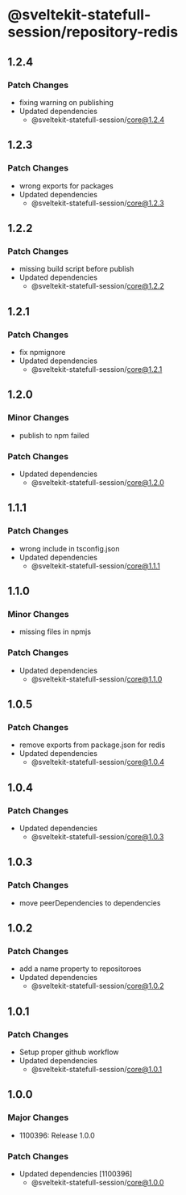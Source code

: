 # @sveltekit-statefull-session/repository-redis

## 1.2.4

### Patch Changes

- fixing warning on publishing
- Updated dependencies
  - @sveltekit-statefull-session/core@1.2.4

## 1.2.3

### Patch Changes

- wrong exports for packages
- Updated dependencies
  - @sveltekit-statefull-session/core@1.2.3

## 1.2.2

### Patch Changes

- missing build script before publish
- Updated dependencies
  - @sveltekit-statefull-session/core@1.2.2

## 1.2.1

### Patch Changes

- fix npmignore
- Updated dependencies
  - @sveltekit-statefull-session/core@1.2.1

## 1.2.0

### Minor Changes

- publish to npm failed

### Patch Changes

- Updated dependencies
  - @sveltekit-statefull-session/core@1.2.0

## 1.1.1

### Patch Changes

- wrong include in tsconfig.json
- Updated dependencies
  - @sveltekit-statefull-session/core@1.1.1

## 1.1.0

### Minor Changes

- missing files in npmjs

### Patch Changes

- Updated dependencies
  - @sveltekit-statefull-session/core@1.1.0

## 1.0.5

### Patch Changes

- remove exports from package.json for redis
- Updated dependencies
  - @sveltekit-statefull-session/core@1.0.4

## 1.0.4

### Patch Changes

- Updated dependencies
  - @sveltekit-statefull-session/core@1.0.3

## 1.0.3

### Patch Changes

- move peerDependencies to dependencies

## 1.0.2

### Patch Changes

- add a name property to repositoroes
- Updated dependencies
  - @sveltekit-statefull-session/core@1.0.2

## 1.0.1

### Patch Changes

- Setup proper github workflow
- Updated dependencies
  - @sveltekit-statefull-session/core@1.0.1

## 1.0.0

### Major Changes

- 1100396: Release 1.0.0

### Patch Changes

- Updated dependencies [1100396]
  - @sveltekit-statefull-session/core@1.0.0
